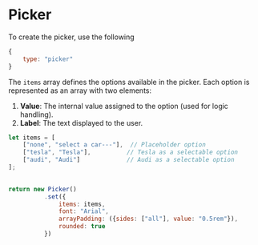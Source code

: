 # Picker

To create the picker, use the following 
```js
{
    type: "picker"
}
```

The `items` array defines the options available in the picker. Each option is represented as an array with two elements:

1. **Value**: The internal value assigned to the option (used for logic handling).
2. **Label**: The text displayed to the user.

```js
let items = [
    ["none", "select a car---"],  // Placeholder option
    ["tesla", "Tesla"],          // Tesla as a selectable option
    ["audi", "Audi"]             // Audi as a selectable option
];

   
return new Picker()
          .set({
              items: items,
              font: "Arial",
              arrayPadding: ({sides: ["all"], value: "0.5rem"}),
              rounded: true
          })
```